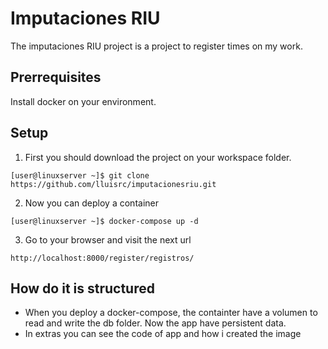 # Imputaciones RIU
The imputaciones RIU project is a project to register times on my work.

## Prerrequisites
Install docker on your environment.

## Setup
1. First you should download the project on your workspace folder.
````
[user@linuxserver ~]$ git clone https://github.com/lluisrc/imputacionesriu.git
````
2. Now you can deploy a container
````
[user@linuxserver ~]$ docker-compose up -d
````
3. Go to your browser and visit the next url
````
http://localhost:8000/register/registros/
````

## How do it is structured
- When you deploy a docker-compose, the containter have a volumen to read and write the db folder. Now the app have persistent data.
- In extras you can see the code of app and how i created the image
